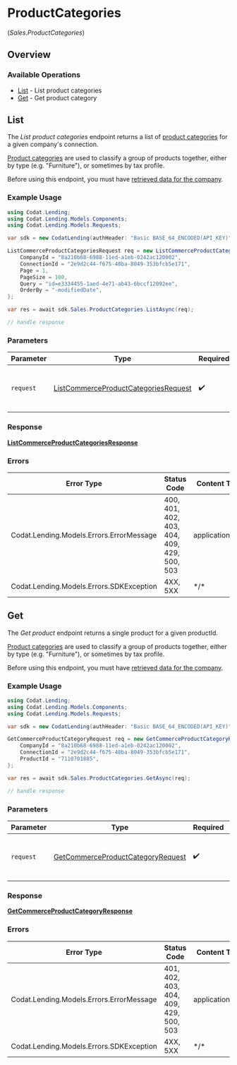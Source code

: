 # ProductCategories
(*Sales.ProductCategories*)

## Overview

### Available Operations

* [List](#list) - List product categories
* [Get](#get) - Get product category

## List

The *List product categories* endpoint returns a list of [product categories](https://docs.codat.io/lending-api#/schemas/ProductCategory) for a given company's connection.

[Product categories](https://docs.codat.io/lending-api#/schemas/ProductCategory) are used to classify a group of products together, either by type (e.g. "Furniture"), or sometimes by tax profile.

Before using this endpoint, you must have [retrieved data for the company](https://docs.codat.io/lending-api#/operations/refresh-company-data).
    

### Example Usage

```csharp
using Codat.Lending;
using Codat.Lending.Models.Components;
using Codat.Lending.Models.Requests;

var sdk = new CodatLending(authHeader: "Basic BASE_64_ENCODED(API_KEY)");

ListCommerceProductCategoriesRequest req = new ListCommerceProductCategoriesRequest() {
    CompanyId = "8a210b68-6988-11ed-a1eb-0242ac120002",
    ConnectionId = "2e9d2c44-f675-40ba-8049-353bfcb5e171",
    Page = 1,
    PageSize = 100,
    Query = "id=e3334455-1aed-4e71-ab43-6bccf12092ee",
    OrderBy = "-modifiedDate",
};

var res = await sdk.Sales.ProductCategories.ListAsync(req);

// handle response
```

### Parameters

| Parameter                                                                                             | Type                                                                                                  | Required                                                                                              | Description                                                                                           |
| ----------------------------------------------------------------------------------------------------- | ----------------------------------------------------------------------------------------------------- | ----------------------------------------------------------------------------------------------------- | ----------------------------------------------------------------------------------------------------- |
| `request`                                                                                             | [ListCommerceProductCategoriesRequest](../../Models/Requests/ListCommerceProductCategoriesRequest.md) | :heavy_check_mark:                                                                                    | The request object to use for the request.                                                            |

### Response

**[ListCommerceProductCategoriesResponse](../../Models/Requests/ListCommerceProductCategoriesResponse.md)**

### Errors

| Error Type                                  | Status Code                                 | Content Type                                |
| ------------------------------------------- | ------------------------------------------- | ------------------------------------------- |
| Codat.Lending.Models.Errors.ErrorMessage    | 400, 401, 402, 403, 404, 409, 429, 500, 503 | application/json                            |
| Codat.Lending.Models.Errors.SDKException    | 4XX, 5XX                                    | \*/\*                                       |

## Get

The *Get product* endpoint returns a single product for a given productId.

[Product categories](https://docs.codat.io/lending-api#/schemas/ProductCategory) are used to classify a group of products together, either by type (e.g. "Furniture"), or sometimes by tax profile.

Before using this endpoint, you must have [retrieved data for the company](https://docs.codat.io/lending-api#/operations/refresh-company-data).


### Example Usage

```csharp
using Codat.Lending;
using Codat.Lending.Models.Components;
using Codat.Lending.Models.Requests;

var sdk = new CodatLending(authHeader: "Basic BASE_64_ENCODED(API_KEY)");

GetCommerceProductCategoryRequest req = new GetCommerceProductCategoryRequest() {
    CompanyId = "8a210b68-6988-11ed-a1eb-0242ac120002",
    ConnectionId = "2e9d2c44-f675-40ba-8049-353bfcb5e171",
    ProductId = "7110701885",
};

var res = await sdk.Sales.ProductCategories.GetAsync(req);

// handle response
```

### Parameters

| Parameter                                                                                       | Type                                                                                            | Required                                                                                        | Description                                                                                     |
| ----------------------------------------------------------------------------------------------- | ----------------------------------------------------------------------------------------------- | ----------------------------------------------------------------------------------------------- | ----------------------------------------------------------------------------------------------- |
| `request`                                                                                       | [GetCommerceProductCategoryRequest](../../Models/Requests/GetCommerceProductCategoryRequest.md) | :heavy_check_mark:                                                                              | The request object to use for the request.                                                      |

### Response

**[GetCommerceProductCategoryResponse](../../Models/Requests/GetCommerceProductCategoryResponse.md)**

### Errors

| Error Type                               | Status Code                              | Content Type                             |
| ---------------------------------------- | ---------------------------------------- | ---------------------------------------- |
| Codat.Lending.Models.Errors.ErrorMessage | 401, 402, 403, 404, 409, 429, 500, 503   | application/json                         |
| Codat.Lending.Models.Errors.SDKException | 4XX, 5XX                                 | \*/\*                                    |